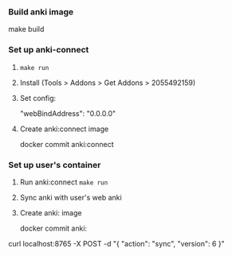### Build anki image

make build

### Set up anki-connect

1. `make run`

1. Install (Tools > Addons > Get Addons > 2055492159)

2. Set config:

    "webBindAddress": "0.0.0.0"
    
3. Create anki:connect image 

    docker commit <anki-container> anki:connect
    
### Set up user's container

1. Run anki:connect `make run`
2. Sync anki with user's web anki
3. Create anki:<user> image

    docker commit <anki-connect-container> anki:<user>
    
    
    
    
curl localhost:8765 -X POST -d "{ \"action\": \"sync\", \"version\": 6 }"